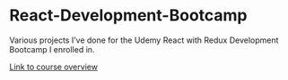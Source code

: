 # React-Development-Bootcamp

Various projects I’ve done for the Udemy React with Redux Development Bootcamp I enrolled in.

[Link to course overview](https://www.udemy.com/react-redux/)
